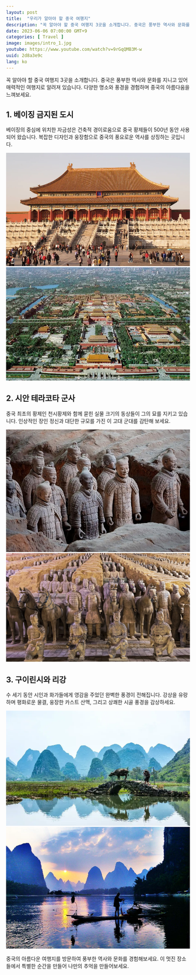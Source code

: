```yaml
---
layout: post
title:  "우리가 알아야 할 중국 여행지"
description: "꼭 알아야 할 중국 여행지 3곳을 소개합니다. 중국은 풍부한 역사와 문화를 지니고 있어 매력적인 여행지로 알려져 있습니다. 베이징의 금지된 도시에서는 중국 황제들의 풍요로운 역사를 느낄 수 있고, 시안의 테라코타 군사는 인상적인 고대 군대의 장대한 규모를 감탄할 수 있습니다. 또한 구이린시와 리강은 아름다운 자연 풍경으로 시인과 화가들에게 영감을 주었습니다. 중국의 아름다움을 경험하며 특별한 추억을 만들어보세요. #중국여행지 #베이징 #금지된도시 #시안 #테라코타군사 #구이린시 #리강 #역사와문화 #아름다운풍경"
date: 2023-06-06 07:00:00 GMT+9
categories: [ Travel ]
image: images/intro_1.jpg
youtube: https://www.youtube.com/watch?v=9rGqQMB3M-w
uuid: 2d8a3e9c
lang: ko
---
```


꼭 알아야 할 중국 여행지 3곳을 소개합니다. 중국은 풍부한 역사와 문화를 지니고 있어 매력적인 여행지로 알려져 있습니다. 다양한 명소와 풍경을 경험하며 중국의 아름다움을 느껴보세요.

## 1. 베이징 금지된 도시

베이징의 중심에 위치한 자금성은 건축적 경이로움으로 중국 황제들이 500년 동안 사용되어 왔습니다. 복잡한 디자인과 웅장함으로 중국의 풍요로운 역사를 상징하는 곳입니다.

![1_1.webp](images/1_1.webp)
![1_2.webp](images/1_2.webp)

## 2. 시안 테라코타 군사

중국 최초의 황제인 천시황제와 함께 묻힌 실물 크기의 동상들이 그의 묘를 지키고 있습니다. 인상적인 장인 정신과 대단한 규모를 가진 이 고대 군대를 감탄해 보세요.

![2_1.jpg](images/2_1.jpg)
![2_2.jpg](images/2_2.jpg)

## 3. 구이린시와 리강

수 세기 동안 시인과 화가들에게 영감을 주었던 완벽한 풍경이 전해집니다. 강상을 유랑하며 평화로운 물결, 웅장한 카스트 산맥, 그리고 상쾌한 시골 풍경을 감상하세요.

![3_1.webp](images/3_1.webp)
![3_2.jpg](images/3_2.jpg)

중국의 아름다운 여행지를 방문하여 풍부한 역사와 문화를 경험해보세요. 이 멋진 장소들에서 특별한 순간을 만들어 나만의 추억을 만들어보세요.